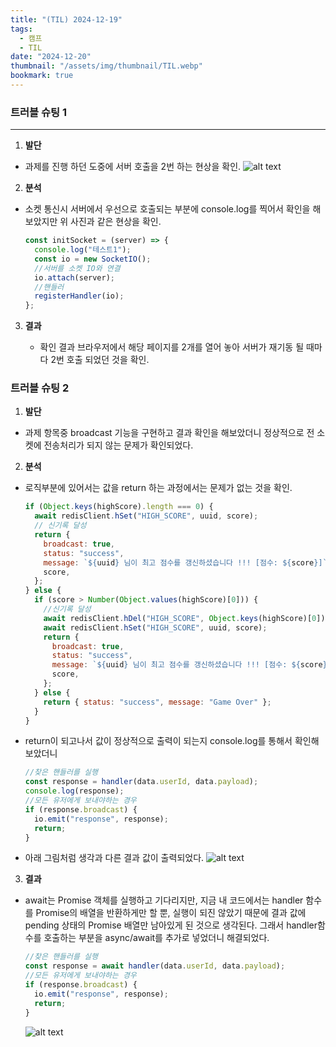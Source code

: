 ```yaml
---
title: "(TIL) 2024-12-19"
tags:
  - 캠프
  - TIL
date: "2024-12-20"
thumbnail: "/assets/img/thumbnail/TIL.webp"
bookmark: true
---
```


### 트러블 슈팅 1

---

1. **발단**

- 과제를 진행 하던 도중에 서버 호출을 2번 하는 현상을 확인.
  ![alt text](../../../../assets/img/til/image-1.png)

2. **분석**

- 소켓 통신시 서버에서 우선으로 호출되는 부분에 console.log를 찍어서 확인을 해보았지만 위 사진과 같은 현상을 확인.
  ```javascript
  const initSocket = (server) => {
    console.log("테스트1");
    const io = new SocketIO();
    //서버를 소켓 IO와 연결
    io.attach(server);
    //핸들러
    registerHandler(io);
  };
  ```

3. **결과**

   - 확인 결과 브라우저에서 해당 페이지를 2개를 열어 놓아 서버가 재기동 될 때마다 2번 호출 되었던 것을 확인.

### 트러블 슈팅 2

1. **발단**

- 과제 항목중 broadcast 기능을 구현하고 결과 확인을 해보았더니 정상적으로 전 소켓에 전송처리가 되지 않는 문제가 확인되었다.

2. **분석**

- 로직부분에 있어서는 값을 return 하는 과정에서는 문제가 없는 것을 확인.
  ```javascript
  if (Object.keys(highScore).length === 0) {
    await redisClient.hSet("HIGH_SCORE", uuid, score);
    // 신기록 달성
    return {
      broadcast: true,
      status: "success",
      message: `${uuid} 님이 최고 점수를 갱신하셨습니다 !!! [점수: ${score}]`,
      score,
    };
  } else {
    if (score > Number(Object.values(highScore)[0])) {
      //신기록 달성
      await redisClient.hDel("HIGH_SCORE", Object.keys(highScore)[0]);
      await redisClient.hSet("HIGH_SCORE", uuid, score);
      return {
        broadcast: true,
        status: "success",
        message: `${uuid} 님이 최고 점수를 갱신하셨습니다 !!! [점수: ${score}]`,
        score,
      };
    } else {
      return { status: "success", message: "Game Over" };
    }
  }
  ```
- return이 되고나서 값이 정상적으로 출력이 되는지 console.log를 통해서 확인해 보았더니
  ```javascript
  //찾은 핸들러를 실행
  const response = handler(data.userId, data.payload);
  console.log(response);
  //모든 유저에게 보내야하는 경우
  if (response.broadcast) {
    io.emit("response", response);
    return;
  }
  ```
- 아래 그림처럼 생각과 다른 결과 값이 출력되었다.
  ![alt text](../../../../assets/img/til/image.png)

3. **결과**

- await는 Promise 객체를 실행하고 기다리지만, 지금 내 코드에서는 handler 함수를 Promise의 배열을 반환하게만 할 뿐, 실행이 되진 않았기 때문에 결과 값에 pending 상태의 Promise 배열만 남아있게 된 것으로 생각된다. 그래서 handler함수를 호출하는 부분을 async/await를 추가로 넣었더니 해결되었다.
  ```javascript
  //찾은 핸들러를 실행
  const response = await handler(data.userId, data.payload);
  //모든 유저에게 보내야하는 경우
  if (response.broadcast) {
    io.emit("response", response);
    return;
  }
  ```
  ![alt text](../../../../assets/img/til/12183.png)
